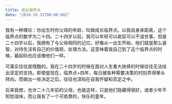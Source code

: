 ```yaml
---
title: 成长临界点
date: "2018-10-31T00:00:00Z"
---
```


我有一种理论：你出生时你父母的年龄，叫做成长临界点。以我自身来距离，这个临界点的数字为二十四。二十四岁以前，我可以年轻可以疯狂可以不谙世事，但是二十四岁以后，我拥有了与父母相同的记忆。好像从一出生开始，他们就是那么睿智，对待生活有自己的价值观、处理方法。这意味着我自己到了这个临界点的时候，最起码也应该像他们一样。

可事实往往是残酷的。我在二十四岁的时候在面对人生重大抉择的时候往往无法给出坚定的支持。即使是现在，临界点+四年，每日被各种需要决策的时刻弄得晕头转向。而做出一些决定之后，往往也深陷在自我怀疑和否定之中。

后来我想，也许二十几年前的父母，也是这样，只是他们隐藏得很好，或者少年不知愁滋味，而让我有了一个可依靠的，快乐的童年。
